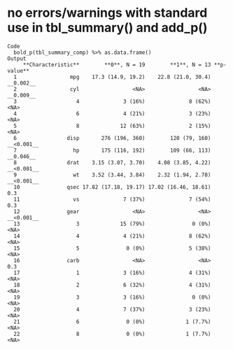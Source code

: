 # no errors/warnings with standard use in tbl_summary() and add_p()

    Code
      bold_p(tbl_summary_comp) %>% as.data.frame()
    Output
         **Characteristic**        **0**, N = 19        **1**, N = 13 **p-value**
      1                 mpg    17.3 (14.9, 19.2)    22.8 (21.0, 30.4)   __0.002__
      2                 cyl                 <NA>                 <NA>   __0.009__
      3                   4              3 (16%)              8 (62%)        <NA>
      4                   6              4 (21%)              3 (23%)        <NA>
      5                   8             12 (63%)              2 (15%)        <NA>
      6                disp       276 (196, 360)        120 (79, 160)  __<0.001__
      7                  hp       175 (116, 192)        109 (66, 113)   __0.046__
      8                drat    3.15 (3.07, 3.70)    4.08 (3.85, 4.22)  __<0.001__
      9                  wt    3.52 (3.44, 3.84)    2.32 (1.94, 2.78)  __<0.001__
      10               qsec 17.82 (17.18, 19.17) 17.02 (16.46, 18.61)         0.3
      11                 vs              7 (37%)              7 (54%)         0.3
      12               gear                 <NA>                 <NA>  __<0.001__
      13                  3             15 (79%)               0 (0%)        <NA>
      14                  4              4 (21%)              8 (62%)        <NA>
      15                  5               0 (0%)              5 (38%)        <NA>
      16               carb                 <NA>                 <NA>         0.3
      17                  1              3 (16%)              4 (31%)        <NA>
      18                  2              6 (32%)              4 (31%)        <NA>
      19                  3              3 (16%)               0 (0%)        <NA>
      20                  4              7 (37%)              3 (23%)        <NA>
      21                  6               0 (0%)             1 (7.7%)        <NA>
      22                  8               0 (0%)             1 (7.7%)        <NA>

